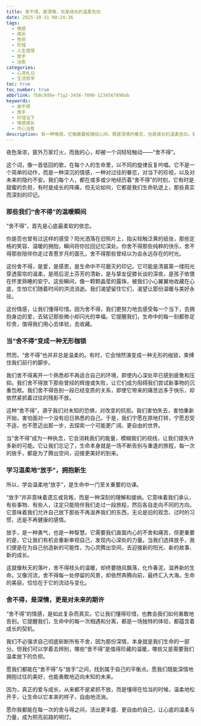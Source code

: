 ```yaml
---
title: 舍不得，是深情，也是成长的温柔告白
date: 2025-10-31 00:24:36
tags:
  - 情感
  - 成长
  - 告别
  - 珍惜
  - 人生感悟
  - 放手
  - 治愈
categories:
  - 心灵札记
  - 生活哲学
toc: true
toc_number: true
abbrlink: 7b8c9d0e-f1g2-3456-7890-1234567890ab
keywords:
  - 舍不得
  - 放手
  - 珍惜当下
  - 情感成长
  - 内心治愈
description: 有一种情感，它像藤蔓般缠绕心间，既是深情的眷恋，也是成长的温柔告白。我们常常在“舍不得”中徘徊，或留恋过往，或害怕改变。这篇文章将带你走进“舍不得”的深层含义，探索如何在这份复杂的情绪中找到平衡，学会温柔地放手，拥抱更广阔的未来。
---
```


夜色渐浓，窗外万家灯火，而我的心，却被一个词轻轻触动——“舍不得”。

这个词，像一首低回的歌，在每个人的生命里，以不同的旋律反复吟唱。它不是一个简单的动作，而是一种深沉的情感，一种对过往的眷恋，对当下的珍视，以及对未来的隐约不安。我们每个人，都在或多或少地经历着“舍不得”的时刻，它有时是甜蜜的负担，有时是成长的阵痛，但无论如何，它都是我们生命轨迹上，那些真实而深刻的印记。

### 那些我们“舍不得”的温暖瞬间

“舍不得”，首先是心底最柔软的依恋。

你是否也曾有过这样的感受？阳光洒落在旧照片上，指尖轻触泛黄的纸张，那些定格的笑容、温暖的拥抱，瞬间将你拉回记忆深处。你舍不得那些纯粹的快乐，舍不得那些陪伴你走过青葱岁月的面孔，舍不得那些曾经以为会永远存在的时光。

这份舍不得，是爱，是感恩，是生命中不可磨灭的印记。它可能是清晨第一缕阳光穿透窗帘的温柔，是雨后泥土芬芳的清新，是与挚友促膝长谈的深夜，是孩子依偎在怀里熟睡的安宁。这些瞬间，像一颗颗晶莹的露珠，被我们小心翼翼地收藏在心底，生怕它们随着时间的洪流消逝。我们渴望留住它们，渴望让那份温暖与美好永驻。

这份情感，让我们懂得珍惜。因为舍不得，我们更努力地去感受每一个当下，去拥抱身边的爱，去铭记那些微小却闪光的幸福。它提醒我们，生命中的每一刻都弥足珍贵，值得我们用心去体验，去收藏。

### 当“舍不得”变成一种无形枷锁

然而，“舍不得”也并非总是温柔的。有时，它会悄然演变成一种无形的枷锁，束缚住我们前行的脚步。

我们舍不得离开一个熟悉却不再适合自己的环境，即使内心深处早已感到疲惫和压抑。我们舍不得放下那些曾经的辉煌或失败，让它们成为阻碍我们尝试新事物的沉重包袱。我们舍不得告别一段已经变质的关系，即使它带来的痛苦远多于快乐，却依然紧抓着过往的残影不放。

这种“舍不得”，源于我们对未知的恐惧，对改变的抗拒。我们害怕失去，害怕重新开始，害怕面对一个没有旧日熟悉的自己。于是，我们宁愿在原地打转，宁愿忍受不适，也不愿迈出那一步，去探索一个可能更广阔、更自由的世界。

当“舍不得”成为一种执念，它会消耗我们的能量，模糊我们的视线，让我们错失许多新的可能。它让我们忘记了，生命本身就是一场不断告别与重逢的旅程，每一次的放手，都是为了腾出空间，迎接更美好的到来。

### 学习温柔地“放手”，拥抱新生

所以，学会温柔地“放手”，是生命中一门至关重要的功课。

“放手”并非意味着遗忘或背叛，而是一种深刻的理解和接纳。它意味着我们承认，有些事物、有些人，注定只能陪伴我们走过一段旅程，然后各自走向不同的方向。它意味着我们允许自己放下那些不再滋养我们的东西，无论是旧的观念、过时的习惯，还是不再健康的感情。

放手，是一种勇气，也是一种智慧。它需要我们直面内心的不舍和痛苦，但更重要的是，它让我们有机会重新审视自己，发现内心深处的力量。当我们选择放手，我们便是在为自己创造新的可能性，为心灵腾出空间，去迎接新的阳光、新的故事、新的成长。

这就像秋天的落叶，舍不得枝头的温暖，却终要随风飘落，化作春泥，滋养新的生命。又像河流，舍不得每一处停留的风景，却依然奔腾向前，最终汇入大海。生命的美丽，恰恰在于它的流动与变化。

### 舍不得，是深情，更是对未来的期许

“舍不得”的情感，是如此复杂而真实。它让我们懂得珍惜，也教会我们如何勇敢地告别。它提醒我们，生命中的每一次相遇和分离，都是一场独特的体验，都蕴含着成长的契机。

我们不必强求自己彻底斩断所有不舍，因为那份深情，本身就是我们生命的一部分。但我们可以学着去辨别，哪些“舍不得”是值得珍藏的温暖，哪些又是需要我们温柔放下的负担。

愿我们都能在“舍不得”与“放手”之间，找到属于自己的平衡点。愿我们既能深情地拥抱过往的美好，也能勇敢地迈向未知的未来。

因为，真正的爱与成长，从来都不是紧抓不放，而是懂得在恰当的时候，温柔地松开手，让生命以它本来的样子，自由地流淌。

愿你我都能在每一次的舍与得之间，活出更丰盛、更自由的自己，让心底的温柔与力量，成为照亮前路的明灯。